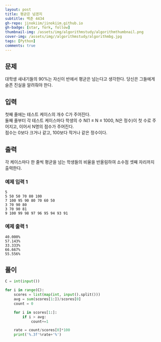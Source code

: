 ```yaml
---
layout: post
title: 평균은 넘겠지
subtitle: 백준 4434
gh-repo: jinokiim/jinokiim.github.io
gh-badge: [star, fork, follow]
thumbnail-img: /assets/img/algorithmstudy/algorithmthumbnail.png
cover-img: /assets/img//algorithmstudy/algorithmbg.jpg
tags: [Python]
comments: true
---
```


## 문제
대학생 새내기들의 90%는 자신이 반에서 평균은 넘는다고 생각한다. 당신은 그들에게 슬픈 진실을 알려줘야 한다.



## 입력
첫째 줄에는 테스트 케이스의 개수 C가 주어진다.  
둘째 줄부터 각 테스트 케이스마다 학생의 수 N(1 ≤ N ≤ 1000, N은 정수)이 첫 수로 주어지고, 이어서 N명의 점수가 주어진다.  
점수는 0보다 크거나 같고, 100보다 작거나 같은 정수이다.

## 출력
각 케이스마다 한 줄씩 평균을 넘는 학생들의 비율을 반올림하여 소수점 셋째 자리까지 출력한다.


### 예제 입력 1
```
5
5 50 50 70 80 100
7 100 95 90 80 70 60 50
3 70 90 80
3 70 90 81
9 100 99 98 97 96 95 94 93 91
```
### 예제 출력 1
```
40.000%
57.143%
33.333%
66.667%
55.556%
```


## **풀이**

```python
C = int(input())

for i in range(C):
    scores = list(map(int, input().split()))
    avg = sum(scores[1:])/scores[0]
    count = 0

    for i in scores[1:]:
        if i > avg:
            count+=1

    rate = count/scores[0]*100
    print('%.3f'%rate+'%')
```
